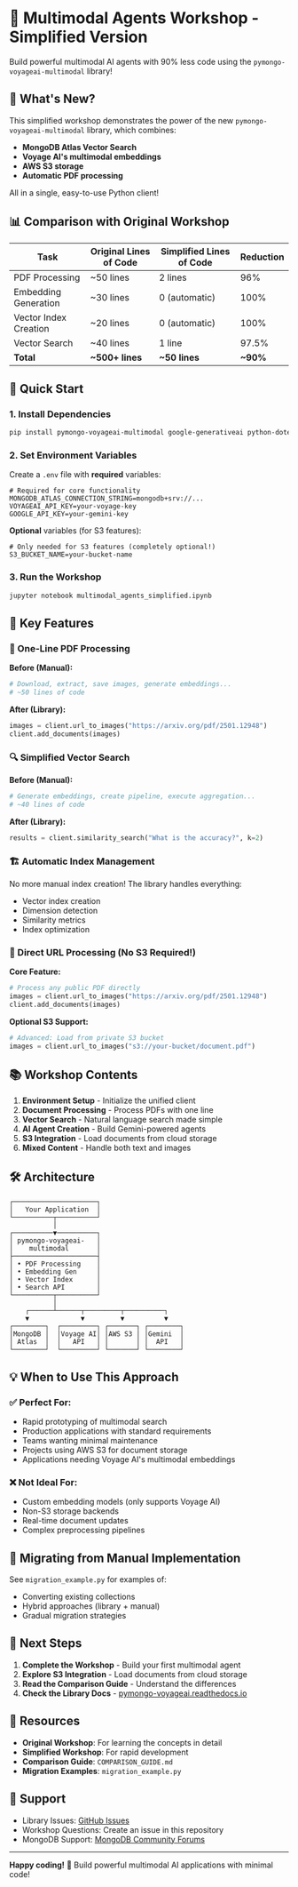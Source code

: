 # 🚀 Multimodal Agents Workshop - Simplified Version

Build powerful multimodal AI agents with 90% less code using the `pymongo-voyageai-multimodal` library!

## 🎯 What's New?

This simplified workshop demonstrates the power of the new `pymongo-voyageai-multimodal` library, which combines:

- **MongoDB Atlas Vector Search**
- **Voyage AI's multimodal embeddings**
- **AWS S3 storage**
- **Automatic PDF processing**

All in a single, easy-to-use Python client!

## 📊 Comparison with Original Workshop

| Task | Original Lines of Code | Simplified Lines of Code | Reduction |
|------|------------------------|--------------------------|-----------|
| PDF Processing | ~50 lines | 2 lines | 96% |
| Embedding Generation | ~30 lines | 0 (automatic) | 100% |
| Vector Index Creation | ~20 lines | 0 (automatic) | 100% |
| Vector Search | ~40 lines | 1 line | 97.5% |
| **Total** | **~500+ lines** | **~50 lines** | **~90%** |

## 🚀 Quick Start

### 1. Install Dependencies

```bash
pip install pymongo-voyageai-multimodal google-generativeai python-dotenv
```

### 2. Set Environment Variables

Create a `.env` file with **required** variables:

```env
# Required for core functionality
MONGODB_ATLAS_CONNECTION_STRING=mongodb+srv://...
VOYAGEAI_API_KEY=your-voyage-key
GOOGLE_API_KEY=your-gemini-key
```

**Optional** variables (for S3 features):
```env
# Only needed for S3 features (completely optional!)
S3_BUCKET_NAME=your-bucket-name
```

### 3. Run the Workshop

```bash
jupyter notebook multimodal_agents_simplified.ipynb
```

## 🔑 Key Features

### 🎯 One-Line PDF Processing

**Before (Manual):**
```python
# Download, extract, save images, generate embeddings...
# ~50 lines of code
```

**After (Library):**
```python
images = client.url_to_images("https://arxiv.org/pdf/2501.12948")
client.add_documents(images)
```

### 🔍 Simplified Vector Search

**Before (Manual):**
```python
# Generate embeddings, create pipeline, execute aggregation...
# ~40 lines of code
```

**After (Library):**
```python
results = client.similarity_search("What is the accuracy?", k=2)
```

### 🏗️ Automatic Index Management

No more manual index creation! The library handles everything:
- Vector index creation
- Dimension detection
- Similarity metrics
- Index optimization

### 📄 Direct URL Processing (No S3 Required!)

**Core Feature:**
```python
# Process any public PDF directly
images = client.url_to_images("https://arxiv.org/pdf/2501.12948")
client.add_documents(images)
```

**Optional S3 Support:**
```python
# Advanced: Load from private S3 bucket
images = client.url_to_images("s3://your-bucket/document.pdf")
```

## 📚 Workshop Contents

1. **Environment Setup** - Initialize the unified client
2. **Document Processing** - Process PDFs with one line
3. **Vector Search** - Natural language search made simple
4. **AI Agent Creation** - Build Gemini-powered agents
5. **S3 Integration** - Load documents from cloud storage
6. **Mixed Content** - Handle both text and images

## 🛠️ Architecture

```
┌─────────────────────┐
│   Your Application  │
└──────────┬──────────┘
           │
┌──────────▼──────────┐
│ pymongo-voyageai-   │
│    multimodal       │
├─────────────────────┤
│ • PDF Processing    │
│ • Embedding Gen     │
│ • Vector Index      │
│ • Search API        │
└──────────┬──────────┘
           │
    ┌──────┴──────┬─────────┬──────────┐
    ▼             ▼         ▼          ▼
┌────────┐  ┌─────────┐ ┌───────┐ ┌────────┐
│MongoDB │  │Voyage AI│ │AWS S3 │ │Gemini  │
│ Atlas  │  │   API   │ │       │ │  API   │
└────────┘  └─────────┘ └───────┘ └────────┘
```

## 💡 When to Use This Approach

### ✅ Perfect For:
- Rapid prototyping of multimodal search
- Production applications with standard requirements
- Teams wanting minimal maintenance
- Projects using AWS S3 for document storage
- Applications needing Voyage AI's multimodal embeddings

### ❌ Not Ideal For:
- Custom embedding models (only supports Voyage AI)
- Non-S3 storage backends
- Real-time document updates
- Complex preprocessing pipelines

## 🔄 Migrating from Manual Implementation

See `migration_example.py` for examples of:
- Converting existing collections
- Hybrid approaches (library + manual)
- Gradual migration strategies

## 🚀 Next Steps

1. **Complete the Workshop** - Build your first multimodal agent
2. **Explore S3 Integration** - Load documents from cloud storage
3. **Read the Comparison Guide** - Understand the differences
4. **Check the Library Docs** - [pymongo-voyageai.readthedocs.io](https://pymongo-voyageai.readthedocs.io/)

## 📖 Resources

- **Original Workshop**: For learning the concepts in detail
- **Simplified Workshop**: For rapid development
- **Comparison Guide**: `COMPARISON_GUIDE.md`
- **Migration Examples**: `migration_example.py`

## 🤝 Support

- Library Issues: [GitHub Issues](https://github.com/mongodb/pymongo-voyageai-multimodal)
- Workshop Questions: Create an issue in this repository
- MongoDB Support: [MongoDB Community Forums](https://www.mongodb.com/community/forums/)

---

**Happy coding!** 🎉 Build powerful multimodal AI applications with minimal code!